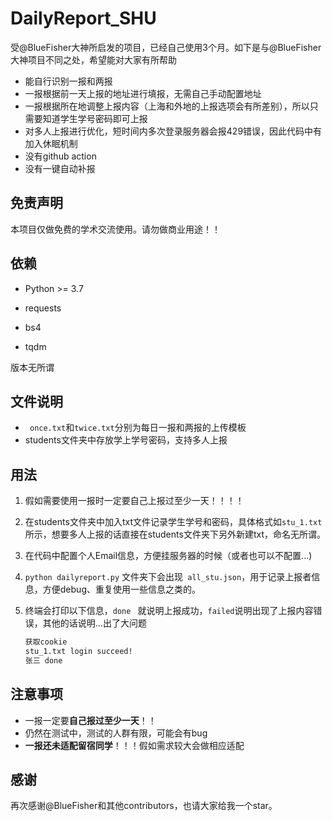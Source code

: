 # DailyReport_SHU

受@BlueFisher大神所启发的项目，已经自己使用3个月。如下是与@BlueFisher大神项目不同之处，希望能对大家有所帮助

* 能自行识别一报和两报
* 一报根据前一天上报的地址进行填报，无需自己手动配置地址 
* 一报根据所在地调整上报内容（上海和外地的上报选项会有所差别），所以只需要知道学生学号密码即可上报
* 对多人上报进行优化，短时间内多次登录服务器会报429错误，因此代码中有加入休眠机制
* 没有github action
* 没有一键自动补报



## 免责声明

本项目仅做免费的学术交流使用。请勿做商业用途！！



## 依赖

* Python >= 3.7

* requests
* bs4
* tqdm

版本无所谓



## 文件说明

- ` once.txt`和`twice.txt`分别为每日一报和两报的上传模板
- students文件夹中存放学上学号密码，支持多人上报



## 用法

1. 假如需要使用一报时一定要自己上报过至少一天！！！！

2. 在students文件夹中加入txt文件记录学生学号和密码，具体格式如`stu_1.txt`所示，想要多人上报的话直接在students文件夹下另外新建txt，命名无所谓。

3. 在代码中配置个人Email信息，方便挂服务器的时候（或者也可以不配置...)

4. ` python dailyreport.py `  文件夹下会出现` all_stu.json`，用于记录上报者信息，方便debug、重复使用一些信息之类的。 

5. 终端会打印以下信息，`done ` 就说明上报成功，`failed`说明出现了上报内容错误，其他的话说明...出了大问题

    ``` bash
    获取cookie
    stu_1.txt login succeed!
    张三 done
    ```



## 注意事项

* 一报一定要**自己报过至少一天**！！ 
* 仍然在测试中，测试的人群有限，可能会有bug
* **一报还未适配留宿同学**！！！假如需求较大会做相应适配



## 感谢

再次感谢@BlueFisher和其他contributors，也请大家给我一个star。

